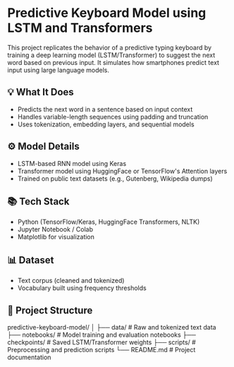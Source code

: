# Predictive Keyboard Model using LSTM and Transformers

This project replicates the behavior of a predictive typing keyboard by training a deep learning model (LSTM/Transformer) to suggest the next word based on previous input. It simulates how smartphones predict text input using large language models.

## 💡 What It Does

- Predicts the next word in a sentence based on input context
- Handles variable-length sequences using padding and truncation
- Uses tokenization, embedding layers, and sequential models

## ⚙️ Model Details

- LSTM-based RNN model using Keras
- Transformer model using HuggingFace or TensorFlow's Attention layers
- Trained on public text datasets (e.g., Gutenberg, Wikipedia dumps)

## 📚 Tech Stack

- Python (TensorFlow/Keras, HuggingFace Transformers, NLTK)
- Jupyter Notebook / Colab
- Matplotlib for visualization

## 📊 Dataset

- Text corpus (cleaned and tokenized)
- Vocabulary built using frequency thresholds

## 📂 Project Structure

predictive-keyboard-model/
│
├── data/ # Raw and tokenized text data
├── notebooks/ # Model training and evaluation notebooks
├── checkpoints/ # Saved LSTM/Transformer weights
├── scripts/ # Preprocessing and prediction scripts
└── README.md # Project documentation
